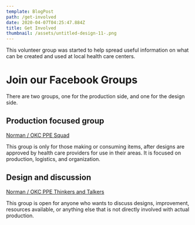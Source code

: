 ```yaml
---
template: BlogPost
path: /get-involved
date: 2020-04-07T04:25:47.884Z
title: Get Involved
thumbnail: /assets/untitled-design-11-.png
---
```

This volunteer group was started to help spread useful information on what can be created and used at local health care centers. 



# Join our Facebook Groups

There are two groups, one for the production side, and one for the design side.



## Production focused group

[Norman / OKC PPE Squad](https://www.facebook.com/groups/1304999819692768/)

This group is only for those making or consuming items, after designs are approved by health care providers for use in their areas. It is focused on production, logistics, and organization.



## Design and discussion

[Norman / OKC PPE Thinkers and Talkers](https://www.facebook.com/groups/217912735946956/)

This group is open for anyone who wants to discuss designs, improvement, resources available, or anything else that is not directly involved with actual production.